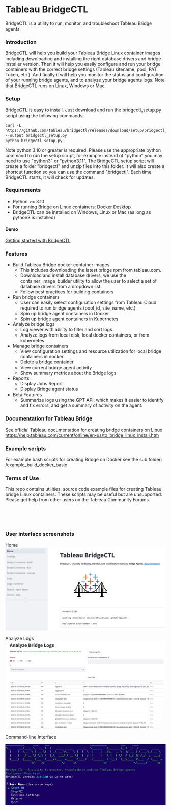 
# Tableau BridgeCTL
BridgeCTL is a utility to run, monitor, and troubleshoot Tableau Bridge agents. 

### Introduction
BridgeCTL will help you build your Tableau Bridge Linux container images including downloading and installing the right database drivers and bridge installer version. Then it will help you easily configure and run your bridge containers with the correct bridge settings (Tableau sitename, pool, PAT Token, etc.). And finally it will help you monitor the status and configuration of your running bridge agents, and to analyze your bridge agents logs. 
Note that BridgeCTL runs on Linux, Windows or Mac. 


### Setup
BridgeCTL is easy to install. Just download and run the bridgectl_setup.py script using the following commands:
```
curl -L https://github.com/tableau/bridgectl/releases/download/setup/bridgectl_setup.py --output bridgectl_setup.py
python bridgectl_setup.py
```
Note python 3.10 or greater is required. Please use the appropriate python command to run the setup script, for example instead of "python" you may need to use "python3" or "python3.11".
The BridgeCTL setup script will create a folder "bridgectl" and unzip files into this folder. It will also create a shortcut function so you can use the command "bridgectl". Each time BridgeCTL starts, it will check for updates.


### Requirements
- Python >= 3.10
- For running Bridge on Linux containers: Docker Desktop
- BridgeCTL can be installed on Windows, Linux or Mac (as long as python3 is installed)

#### Demo
[Getting started with BridgeCTL](https://www.youtube.com/watch?v=n_jMKC9t6hw)

### Features
- Build Tableau Bridge docker container images
  - This includes downloading the latest bridge rpm from tableau.com.
  - Download and install database drivers, we use the container_image_builder utility to allow the user to select a set of database drivers from a dropdown list.
  - Follow best practices for building containers
- Run bridge containers
  - User can easily select configuration settings from Tableau Cloud required to run bridge agents (pool_id, site_name, etc.)
  - Spin up bridge agent containers in Docker
  - Spin up bridge agent containers in Kubernetes
- Analyze bridge logs
  - Log viewer with ability to filter and sort logs
  - Analyze logs from local disk, local docker containers, or from kubernetes
- Manage bridge containers
  - View configuration settings and resource utilization for local bridge containers in docker
  - Delete a bridge container
  - View current bridge agent activity 
  - Show summary metrics about the Bridge logs
- Reports
  - Display Jobs Report
  - Display Bridge agent status
- Beta Features
  - Summarize logs using the GPT API, which makes it easier to identify and fix errors, and get a summary of activity on the agent.

### Documentation for Tableau Bridge
See official Tableau documentation for creating bridge containers on Linux
https://help.tableau.com/current/online/en-us/to_bridge_linux_install.htm

### Example scripts
For example bash scripts for creating Bridge on Docker see the sub folder: /example_build_docker_basic

### Terms of Use
This repo contains utilities, source code example files for creating Tableau bridge Linux containers.
These scripts may be useful but are unsupported. Please get help from other users on the Tableau Community Forums.

<br><br><br>
### User interface screenshots
Home
![BridgeCTL Home](assets/home2.png)

Analyze Logs
![BridgeCTL Logs](assets/logs.png)

Command-line Interface

![BridgeCTL CLI](assets/cli.png)
